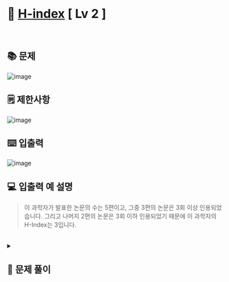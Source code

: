 <br>

# 🎢 [H-index](https://school.programmers.co.kr/learn/courses/30/lessons/42747) **[ Lv 2 ]**
<br>

## 📚 문제
![image](https://github.com/user-attachments/assets/f389fc78-f52e-443a-bcb2-97c3f269e5e9)
<br>
## 🗒️ 제한사항
![image](https://github.com/user-attachments/assets/9ffed4f6-f11a-43fd-80b2-968ebd3831d1)
<br>
## ⌨️ 입출력
![image](https://github.com/user-attachments/assets/a5e31732-bbad-4d6d-a4af-8ec74c7f209b)
<br>
## 💻 입출력 예 설명
> 이 과학자가 발표한 논문의 수는 5편이고, 그중 3편의 논문은 3회 이상 인용되었습니다.
> 그리고 나머지 2편의 논문은 3회 이하 인용되었기 때문에 이 과학자의 H-Index는 3입니다.
<br>
<details>

  <summary> 
  
  ## 🎈 문제 풀이
  </summary>
  
## 🙈 문제에 대한 생각
> 논문이 인용된 횟수를 h , h 번이상 인용된 논문의 개수를 t , h번 이하 인용된 논문의 개수를 m 이라고 할때
> - ### m <= h <= t ** 가 성립된다.
> 위의 조건을 생각하며 문제를 풀자.

</br>

## 📄 중요 로직
> 이중 반복문 중 첫 번째 반복문을 리스트의 크기 + 1 만큼 수행한다.
> t >= h(code에서 i에 해당) 일때 현재 h의 값을 리스트에 저장한다.
> t < h(code에서 i에 해당) 일때 이중 반복문 중 마지막 반복문을 빠져나간다.
> h의 최댓값을 구한다.

</br>

## 📜 전체 로직
> 1. parameter로 받은 리스트의 크기를 저장
> 2  h를 구하기위한 리스트
> 3. 반복문 size_c + 1 까지 돌림
> 4. 문제에서 논문의 개수에 해당하는 변수 t를 선언 및 0으로 초기화
> 5. 반복문을 통해 c 리스트의 원소를 탐색
> 6. i가 c원소인 j보다 작거나 같은경우 t를 1증가
> 7. t가 i보다 크거나 같은경우 i를 tmp리스트에 push
> 8. t가 i보다 작은경우는 조건에 부합하지 않기때문에 반복문 탈출
> 9. 여러개의 h중 최댓값을 추출
> 10. 출력

</details>
<!-- ## 🪄 참고 자료 --!> 
